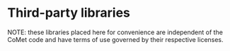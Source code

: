 
Third-party libraries
=====================

NOTE: these libraries placed here for convenience are independent of the CoMet
code and have terms of use governed by their respective licenses.

